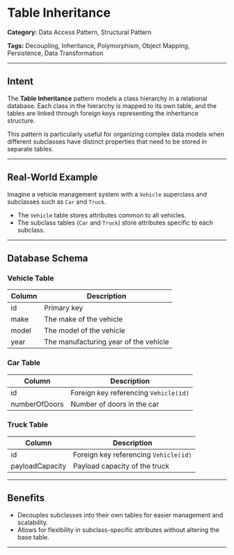 # Table Inheritance

**Category:** Data Access Pattern, Structural Pattern

**Tags:** Decoupling, Inheritance, Polymorphism, Object Mapping, Persistence, Data Transformation

---

## Intent
The **Table Inheritance** pattern models a class hierarchy in a relational database. Each class in the hierarchy is mapped to its own table, and the tables are linked through foreign keys representing the inheritance structure.

This pattern is particularly useful for organizing complex data models when different subclasses have distinct properties that need to be stored in separate tables.

---

## Real-World Example
Imagine a vehicle management system with a `Vehicle` superclass and subclasses such as `Car` and `Truck`.
- The `Vehicle` table stores attributes common to all vehicles.
- The subclass tables (`Car` and `Truck`) store attributes specific to each subclass.

---

## Database Schema

### Vehicle Table
| Column | Description                         |
|--------|-------------------------------------|
| id     | Primary key                        |
| make   | The make of the vehicle            |
| model  | The model of the vehicle           |
| year   | The manufacturing year of the vehicle |

### Car Table
| Column          | Description                         |
|------------------|-------------------------------------|
| id              | Foreign key referencing `Vehicle(id)` |
| numberOfDoors   | Number of doors in the car          |

### Truck Table
| Column           | Description                         |
|-------------------|-------------------------------------|
| id               | Foreign key referencing `Vehicle(id)` |
| payloadCapacity  | Payload capacity of the truck       |

---

## Benefits
- Decouples subclasses into their own tables for easier management and scalability.
- Allows for flexibility in subclass-specific attributes without altering the base table.

---